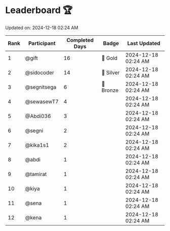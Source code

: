 # Leaderboard 🏆

Updated on: 2024-12-18 02:24 AM

| Rank | Participant       | Completed Days | Badge      | Last Updated         |
|------|-------------------|----------------|------------|----------------------|
| 1    | @gift             | 16             | 🏅 Gold     | 2024-12-18 02:24 AM |
| 2    | @sidocoder        | 14             | 🥈 Silver   | 2024-12-18 02:24 AM |
| 3    | @segnitsega       | 6              | 🥉 Bronze   | 2024-12-18 02:24 AM |
| 4    | @sewasewT7        | 4              |            | 2024-12-18 02:24 AM |
| 5    | @Abdi036          | 3              |            | 2024-12-18 02:24 AM |
| 6    | @segni            | 2              |            | 2024-12-18 02:24 AM |
| 7    | @kika1s1          | 2              |            | 2024-12-18 02:24 AM |
| 8    | @abdi             | 1              |            | 2024-12-18 02:24 AM |
| 9    | @tamirat          | 1              |            | 2024-12-18 02:24 AM |
| 10   | @kiya             | 1              |            | 2024-12-18 02:24 AM |
| 11   | @sena             | 1              |            | 2024-12-18 02:24 AM |
| 12   | @kena             | 1              |            | 2024-12-18 02:24 AM |
